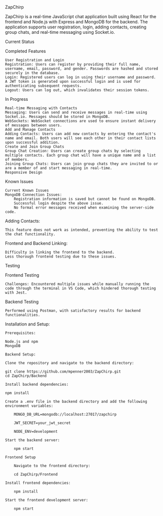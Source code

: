 ZapChirp

ZapChirp is a real-time JavaScript chat application built using React for the frontend and Node.js with Express and MongoDB for the backend. The application supports user registration, login, adding contacts, creating group chats, and real-time messaging using Socket.io.

Current Status

Completed Features

    User Registration and Login
    Registration: Users can register by providing their full name, username, email, password, and gender. Passwords are hashed and stored securely in the database.
    Login: Registered users can log in using their username and password. A JWT token is generated upon successful login and is used for authenticating subsequent requests.
    Logout: Users can log out, which invalidates their session tokens.
    
In Progress

    Real-time Messaging with Contacts
    Messaging: Users can send and receive messages in real-time using Socket.io. Messages should be stored in MongoDB.
    WebSockets: WebSocket connections are used to ensure instant delivery of messages between users.
    Add and Manage Contacts
    Adding Contacts: Users can add new contacts by entering the contact's name and email. Both users will see each other in their contact lists upon successful addition.
    Create and Join Group Chats
    Group Chat Creation: Users can create group chats by selecting multiple contacts. Each group chat will have a unique name and a list of members.
    Joining Group Chats: Users can join group chats they are invited to or are a member of and start messaging in real-time.
    Responsive Design
    
Known Issues

    Current Known Issues
    MongoDB Connection Issues:
        Registration information is saved but cannot be found on MongoDB.
        Successful login despite the above issue.
        No formal error messages received when examining the server-side code.

Adding Contacts:

    This feature does not work as intended, preventing the ability to test the chat functionality.

Frontend and Backend Linking:

    Difficulty in linking the frontend to the backend.
    Less thorough frontend testing due to these issues.
    
Testing

Frontend Testing

    Challenges: Encountered multiple issues while manually running the code through the terminal in VS Code, which hindered thorough testing with Jest.
Backend Testing

    Performed using Postman, with satisfactory results for backend functionalities.

Installation and Setup:

    Prerequisites:
    
    Node.js and npm
    MongoDB

    Backend Setup:
    
    Clone the repository and navigate to the backend directory:
    
    git clone https://github.com/mpenner2003/ZapChirp.git
    cd ZapChirp/Backend
    
    Install backend dependencies:
    
    npm install
    
    Create a .env file in the backend directory and add the following environment variables:
    
        MONGO_DB_URL=mongodb://localhost:27017/zapchirp
        
        JWT_SECRET=your_jwt_secret
        
        NODE_ENV=development
    
    Start the backend server:
    
        npm start
    
    Frontend Setup
    
        Navigate to the frontend directory:
    
        cd ZapChirp/Frontend
    
    Install frontend dependencies:
    
        npm install
    
    Start the frontend development server:
    
        npm start
